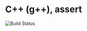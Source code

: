# C++ (g++), assert

![Build Status](https://travis-ci.org/cyber-dojo-languages/gplusplus-assert.svg?branch=master)